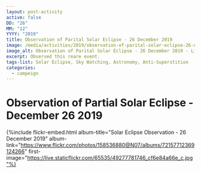 ```yaml
---
layout: post-activity
active: false
DD: "26"
MM: "12"
YYYY: "2019"
title: Observation of Parital Solar Eclipse - 26 December 2019
image: /media/activities/2019/observation-of-parital-solar-eclipse-26-december-2019/solar-eclipse-observation-26-december-2019.jpg
image_alt: Observation of Parital Solar Eclipse - 26 December 2019 - Light Of Science
excerpt: Observed this reare event.
tags-list: Solar Eclipse, Sky Watching, Astronomy, Anti-Superstition
categories:
  - campeign
---
```

# Observation of Partial Solar Eclipse - December 26 2019

{%include flickr-embed.html album-title="Solar Eclipse Observation - 26 December 2019" album-link="https://www.flickr.com/photos/158536880@N07/albums/72157712369124266" first-image="https://live.staticflickr.com/65535/49277781746_cf6e84a66e_c.jpg"%}